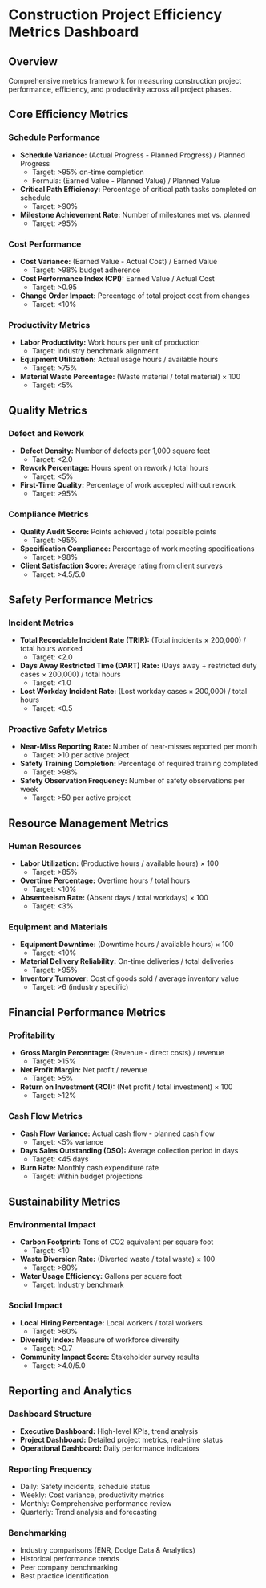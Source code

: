# Construction Project Efficiency Metrics Dashboard

## Overview
Comprehensive metrics framework for measuring construction project performance, efficiency, and productivity across all project phases.

## Core Efficiency Metrics

### Schedule Performance
- **Schedule Variance:** (Actual Progress - Planned Progress) / Planned Progress
  - Target: >95% on-time completion
  - Formula: (Earned Value - Planned Value) / Planned Value
- **Critical Path Efficiency:** Percentage of critical path tasks completed on schedule
  - Target: >90%
- **Milestone Achievement Rate:** Number of milestones met vs. planned
  - Target: >95%

### Cost Performance
- **Cost Variance:** (Earned Value - Actual Cost) / Earned Value
  - Target: >98% budget adherence
- **Cost Performance Index (CPI):** Earned Value / Actual Cost
  - Target: >0.95
- **Change Order Impact:** Percentage of total project cost from changes
  - Target: <10%

### Productivity Metrics
- **Labor Productivity:** Work hours per unit of production
  - Target: Industry benchmark alignment
- **Equipment Utilization:** Actual usage hours / available hours
  - Target: >75%
- **Material Waste Percentage:** (Waste material / total material) × 100
  - Target: <5%

## Quality Metrics

### Defect and Rework
- **Defect Density:** Number of defects per 1,000 square feet
  - Target: <2.0
- **Rework Percentage:** Hours spent on rework / total hours
  - Target: <5%
- **First-Time Quality:** Percentage of work accepted without rework
  - Target: >95%

### Compliance Metrics
- **Quality Audit Score:** Points achieved / total possible points
  - Target: >95%
- **Specification Compliance:** Percentage of work meeting specifications
  - Target: >98%
- **Client Satisfaction Score:** Average rating from client surveys
  - Target: >4.5/5.0

## Safety Performance Metrics

### Incident Metrics
- **Total Recordable Incident Rate (TRIR):** (Total incidents × 200,000) / total hours worked
  - Target: <2.0
- **Days Away Restricted Time (DART) Rate:** (Days away + restricted duty cases × 200,000) / total hours
  - Target: <1.0
- **Lost Workday Incident Rate:** (Lost workday cases × 200,000) / total hours
  - Target: <0.5

### Proactive Safety Metrics
- **Near-Miss Reporting Rate:** Number of near-misses reported per month
  - Target: >10 per active project
- **Safety Training Completion:** Percentage of required training completed
  - Target: >98%
- **Safety Observation Frequency:** Number of safety observations per week
  - Target: >50 per active project

## Resource Management Metrics

### Human Resources
- **Labor Utilization:** (Productive hours / available hours) × 100
  - Target: >85%
- **Overtime Percentage:** Overtime hours / total hours
  - Target: <10%
- **Absenteeism Rate:** (Absent days / total workdays) × 100
  - Target: <3%

### Equipment and Materials
- **Equipment Downtime:** (Downtime hours / available hours) × 100
  - Target: <10%
- **Material Delivery Reliability:** On-time deliveries / total deliveries
  - Target: >95%
- **Inventory Turnover:** Cost of goods sold / average inventory value
  - Target: >6 (industry specific)

## Financial Performance Metrics

### Profitability
- **Gross Margin Percentage:** (Revenue - direct costs) / revenue
  - Target: >15%
- **Net Profit Margin:** Net profit / revenue
  - Target: >5%
- **Return on Investment (ROI):** (Net profit / total investment) × 100
  - Target: >12%

### Cash Flow Metrics
- **Cash Flow Variance:** Actual cash flow - planned cash flow
  - Target: <5% variance
- **Days Sales Outstanding (DSO):** Average collection period in days
  - Target: <45 days
- **Burn Rate:** Monthly cash expenditure rate
  - Target: Within budget projections

## Sustainability Metrics

### Environmental Impact
- **Carbon Footprint:** Tons of CO2 equivalent per square foot
  - Target: <10
- **Waste Diversion Rate:** (Diverted waste / total waste) × 100
  - Target: >80%
- **Water Usage Efficiency:** Gallons per square foot
  - Target: Industry benchmark

### Social Impact
- **Local Hiring Percentage:** Local workers / total workers
  - Target: >60%
- **Diversity Index:** Measure of workforce diversity
  - Target: >0.7
- **Community Impact Score:** Stakeholder survey results
  - Target: >4.0/5.0

## Reporting and Analytics

### Dashboard Structure
- **Executive Dashboard:** High-level KPIs, trend analysis
- **Project Dashboard:** Detailed project metrics, real-time status
- **Operational Dashboard:** Daily performance indicators

### Reporting Frequency
- Daily: Safety incidents, schedule status
- Weekly: Cost variance, productivity metrics
- Monthly: Comprehensive performance review
- Quarterly: Trend analysis and forecasting

### Benchmarking
- Industry comparisons (ENR, Dodge Data & Analytics)
- Historical performance trends
- Peer company benchmarking
- Best practice identification
